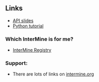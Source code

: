 ## Links


- [API slides](https://docs.google.com/presentation/d/1sDBch32SgRJ8TY-OmlYYyTSCj6rei9nPf2XyLxUlusE/edit#slide=id.g33526a5d5d_0_34)
- [Python tutorial](https://github.com/intermine/intermine-ws-python-docs)

### Which InterMine is for me? 
- [InterMine Registry](http://registry.intermine.org/)

### Support: 
- There are lots of links on [intermine.org](http://intermine.org)

